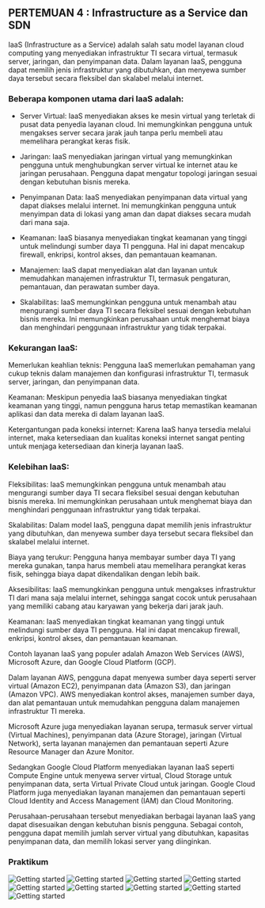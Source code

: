 ## PERTEMUAN 4 : Infrastructure as a Service dan SDN

IaaS (Infrastructure as a Service) adalah salah satu model layanan cloud computing yang menyediakan infrastruktur TI secara virtual, termasuk server, jaringan, dan penyimpanan data. Dalam layanan IaaS, pengguna dapat memilih jenis infrastruktur yang dibutuhkan, dan menyewa sumber daya tersebut secara fleksibel dan skalabel melalui internet.

### Beberapa komponen utama dari IaaS adalah:

* Server Virtual: IaaS menyediakan akses ke mesin virtual yang terletak di pusat data penyedia layanan cloud. Ini memungkinkan pengguna untuk mengakses server secara jarak jauh tanpa perlu membeli atau memelihara perangkat keras fisik.

* Jaringan: IaaS menyediakan jaringan virtual yang memungkinkan pengguna untuk menghubungkan server virtual ke internet atau ke jaringan perusahaan. Pengguna dapat mengatur topologi jaringan sesuai dengan kebutuhan bisnis mereka.

* Penyimpanan Data: IaaS menyediakan penyimpanan data virtual yang dapat diakses melalui internet. Ini memungkinkan pengguna untuk menyimpan data di lokasi yang aman dan dapat diakses secara mudah dari mana saja.

* Keamanan: IaaS biasanya menyediakan tingkat keamanan yang tinggi untuk melindungi sumber daya TI pengguna. Hal ini dapat mencakup firewall, enkripsi, kontrol akses, dan pemantauan keamanan.

* Manajemen: IaaS dapat menyediakan alat dan layanan untuk memudahkan manajemen infrastruktur TI, termasuk pengaturan, pemantauan, dan perawatan sumber daya.

* Skalabilitas: IaaS memungkinkan pengguna untuk menambah atau mengurangi sumber daya TI secara fleksibel sesuai dengan kebutuhan bisnis mereka. Ini memungkinkan perusahaan untuk menghemat biaya dan menghindari penggunaan infrastruktur yang tidak terpakai.

### Kekurangan IaaS:

Memerlukan keahlian teknis: Pengguna IaaS memerlukan pemahaman yang cukup teknis dalam manajemen dan konfigurasi infrastruktur TI, termasuk server, jaringan, dan penyimpanan data.

Keamanan: Meskipun penyedia IaaS biasanya menyediakan tingkat keamanan yang tinggi, namun pengguna harus tetap memastikan keamanan aplikasi dan data mereka di dalam layanan IaaS.

Ketergantungan pada koneksi internet: Karena IaaS hanya tersedia melalui internet, maka ketersediaan dan kualitas koneksi internet sangat penting untuk menjaga ketersediaan dan kinerja layanan IaaS.

### Kelebihan IaaS:

Fleksibilitas: IaaS memungkinkan pengguna untuk menambah atau mengurangi sumber daya TI secara fleksibel sesuai dengan kebutuhan bisnis mereka. Ini memungkinkan perusahaan untuk menghemat biaya dan menghindari penggunaan infrastruktur yang tidak terpakai.

Skalabilitas: Dalam model IaaS, pengguna dapat memilih jenis infrastruktur yang dibutuhkan, dan menyewa sumber daya tersebut secara fleksibel dan skalabel melalui internet.

Biaya yang terukur: Pengguna hanya membayar sumber daya TI yang mereka gunakan, tanpa harus membeli atau memelihara perangkat keras fisik, sehingga biaya dapat dikendalikan dengan lebih baik.

Aksesibilitas: IaaS memungkinkan pengguna untuk mengakses infrastruktur TI dari mana saja melalui internet, sehingga sangat cocok untuk perusahaan yang memiliki cabang atau karyawan yang bekerja dari jarak jauh.

Keamanan: IaaS menyediakan tingkat keamanan yang tinggi untuk melindungi sumber daya TI pengguna. Hal ini dapat mencakup firewall, enkripsi, kontrol akses, dan pemantauan keamanan.

Contoh layanan IaaS yang populer adalah Amazon Web Services (AWS), Microsoft Azure, dan Google Cloud Platform (GCP).

Dalam layanan AWS, pengguna dapat menyewa sumber daya seperti server virtual (Amazon EC2), penyimpanan data (Amazon S3), dan jaringan (Amazon VPC). AWS menyediakan kontrol akses, manajemen sumber daya, dan alat pemantauan untuk memudahkan pengguna dalam manajemen infrastruktur TI mereka.

Microsoft Azure juga menyediakan layanan serupa, termasuk server virtual (Virtual Machines), penyimpanan data (Azure Storage), jaringan (Virtual Network), serta layanan manajemen dan pemantauan seperti Azure Resource Manager dan Azure Monitor.

Sedangkan Google Cloud Platform menyediakan layanan IaaS seperti Compute Engine untuk menyewa server virtual, Cloud Storage untuk penyimpanan data, serta Virtual Private Cloud untuk jaringan. Google Cloud Platform juga menyediakan layanan manajemen dan pemantauan seperti Cloud Identity and Access Management (IAM) dan Cloud Monitoring.

Perusahaan-perusahaan tersebut menyediakan berbagai layanan IaaS yang dapat disesuaikan dengan kebutuhan bisnis pengguna. Sebagai contoh, pengguna dapat memilih jumlah server virtual yang dibutuhkan, kapasitas penyimpanan data, dan memilih lokasi server yang diinginkan.

### Praktikum
<img src="/images/4.1-install-VM-ware.png" alt="Getting started" />
<img src="/images/4.1-install-VM-ware-1.png" alt="Getting started" />
<img src="/images/4.1-install-VM-ware-2.png" alt="Getting started" />
<img src="/images/4.1-install-VM-ware-3.png" alt="Getting started" />
<img src="/images/4.1-install-VM-ware-4.png" alt="Getting started" />
<img src="/images/4.1-install-VM-ware-5.png" alt="Getting started" />
<img src="/images/4.1-install-VM-ware-6-start.png" alt="Getting started" />
<img src="/images/4.1-install-VM-ware-7-start.png" alt="Getting started" />
<img src="/images/4.1-install-VM-ware-8-start.png" alt="Getting started" />